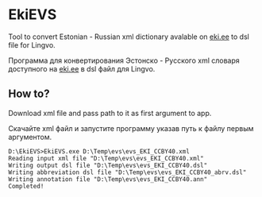 # EkiEVS

Tool to convert Estonian - Russian xml dictionary avalable on [eki.ee](https://www.eki.ee/litsents/) to dsl file for Lingvo.

Программа для конвертирования Эстонско - Русского xml словаря доступного на [eki.ee](https://www.eki.ee/litsents/) в dsl файл для Lingvo.

## How to?

Download xml file and pass path to it as first argument to app.

Скачайте xml файл и запустите программу указав путь к файлу первым аргументом.

```
D:\EkiEVS>EkiEVS.exe D:\Temp\evs\evs_EKI_CCBY40.xml
Reading input xml file "D:\Temp\evs\evs_EKI_CCBY40.xml"
Writing output dsl file "D:\Temp\evs\evs_EKI_CCBY40.dsl"
Writing abbreviation dsl file "D:\Temp\evs\evs_EKI_CCBY40_abrv.dsl"
Writing annotation file "D:\Temp\evs\evs_EKI_CCBY40.ann"
Completed!
```

